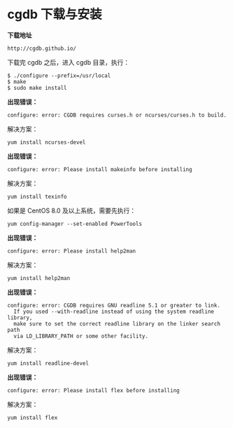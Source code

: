 # cgdb 下载与安装

**下载地址**

```
http://cgdb.github.io/
```



下载完 cgdb 之后，进入 cgdb 目录，执行：

```
$ ./configure --prefix=/usr/local
$ make
$ sudo make install
```



**出现错误：**

```
configure: error: CGDB requires curses.h or ncurses/curses.h to build.
```

解决方案：

```
yum install ncurses-devel
```



**出现错误：**

```
configure: error: Please install makeinfo before installing
```

解决方案：

```
yum install texinfo
```

如果是 CentOS 8.0 及以上系统，需要先执行：

```
yum config-manager --set-enabled PowerTools 
```



**出现错误：**

```
configure: error: Please install help2man
```

解决方案：

```
yum install help2man
```



**出现错误：**

```
configure: error: CGDB requires GNU readline 5.1 or greater to link.
  If you used --with-readline instead of using the system readline library,
  make sure to set the correct readline library on the linker search path
  via LD_LIBRARY_PATH or some other facility.
```

解决方案：

```
yum install readline-devel
```



**出现错误：**

```
configure: error: Please install flex before installing
```

解决方案：

```
yum install flex
```


